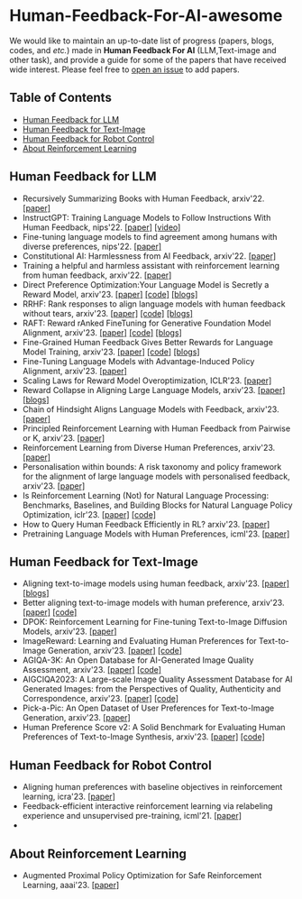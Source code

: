 # Human-Feedback-For-AI-awesome
We would like to maintain an up-to-date list of progress (papers, blogs, codes, and *etc.*) made in **Human Feedback For AI** (LLM,Text-image and other task), and provide a guide for some of the papers that have received wide interest.
Please feel free to [open an issue](Fhujinwu/Human-Feedback-For-LLM-awesome) to add papers.

## <a name="toc">Table of Contents</a>

- <a href="#human-feedback-LLM">Human Feedback for LLM</a>
- <a href="#human-feedback-Text-image">Human Feedback for Text-Image</a>
- <a href="#human-feedback-Robot-control">Human Feedback for Robot Control</a>
- <a href="#about-RL">About Reinforcement Learning</a>

## <a name="human-feedback-LLM">Human Feedback for LLM</a>
* Recursively Summarizing Books with Human Feedback, arxiv'22. [[paper]](https://arxiv.org/pdf/2109.10862.pdf)
* InstructGPT: Training Language Models to Follow Instructions With Human Feedback, nips'22. [[paper]](https://proceedings.neurips.cc/paper_files/paper/2022/file/b1efde53be364a73914f58805a001731-Paper-Conference.pdf) [[video]](https://www.bilibili.com/video/BV1hd4y187CR/)
* Fine-tuning language models to find agreement among humans with diverse preferences, nips'22. [[paper]](https://proceedings.neurips.cc/paper_files/paper/2022/file/f978c8f3b5f399cae464e85f72e28503-Paper-Conference.pdf)
* Constitutional AI: Harmlessness from AI Feedback, arxiv'22. [[paper]](https://arxiv.org/pdf/2212.08073.pdf)
* Training a helpful and harmless assistant with reinforcement learning from human feedback, arxiv'22. [[paper]](https://arxiv.org/pdf/2204.05862.pdf)
* Direct Preference Optimization:Your Language Model is Secretly a Reward Model, arxiv'23. [[paper]](https://arxiv.org/pdf/2305.18290.pdf) [[code]](https://github.com/eric-mitchell/direct-preference-optimization) [[blogs]](https://zhuanlan.zhihu.com/p/634705904)
* RRHF: Rank responses to align language models with human feedback without tears, arxiv'23. [[paper]](https://arxiv.org/pdf/2304.05302.pdf) [[code]](https://github.com/GanjinZero/RRHF) [[blogs]](https://mp.weixin.qq.com/s/MiToPmFuNXY9wJcKH7pZPw)
* RAFT: Reward rAnked FineTuning for Generative Foundation Model Alignment, arxiv'23. [[paper]](https://arxiv.org/pdf/2304.06767.pdf) [[code]](https://github.com/OptimalScale/LMFlow) [[blogs]](https://mp.weixin.qq.com/s/rhO0bE8CCQsQzsH3kdTbCA)
* Fine-Grained Human Feedback Gives Better Rewards for Language Model Training, arxiv'23. [[paper]](https://arxiv.org/pdf/2306.01693.pdf) [[code]](https://github.com/allenai/FineGrainedRLHF) [[blogs]](https://mp.weixin.qq.com/s/iqf6Tw2iyYNAUoAj3f1MNw)
* Fine-Tuning Language Models with Advantage-Induced Policy Alignment, arxiv'23. [[paper]](https://arxiv.org/pdf/2306.02231.pdf)
* Scaling Laws for Reward Model Overoptimization, ICLR'23. [[paper]](https://proceedings.mlr.press/v202/gao23h/gao23h.pdf)
* Reward Collapse in Aligning Large Language Models, arxiv'23. [[paper]](https://arxiv.org/pdf/2305.17608.pdf) [[blogs]](https://mp.weixin.qq.com/s/REqLcA9CMEM8M7DYZpuC-Q)
* Chain of Hindsight Aligns Language Models with Feedback, arxiv'23. [[paper]](https://arxiv.org/pdf/2302.02676.pdf)
* Principled Reinforcement Learning with Human Feedback from Pairwise or K, arxiv'23. [[paper]](https://arxiv.org/pdf/2301.11270.pdf)
* Reinforcement Learning from Diverse Human Preferences, arxiv'23. [[paper]](https://arxiv.org/pdf/2301.11774.pdf)
* Personalisation within bounds: A risk taxonomy and policy framework for the alignment of large language models with personalised feedback, arxiv'23. [[paper]](https://arxiv.org/pdf/2303.05453.pdf)
* Is Reinforcement Learning (Not) for Natural Language Processing: Benchmarks, Baselines, and Building Blocks for Natural Language Policy Optimization, iclr'23. [[paper]](https://arxiv.org/pdf/2210.01241.pdf) [[code]](https://github.com/allenai/RL4LMs)
* How to Query Human Feedback Efficiently in RL? arxiv'23. [[paper]](https://arxiv.org/pdf/2305.18505.pdf)
* Pretraining Language Models with Human Preferences, icml'23. [[paper]](https://proceedings.mlr.press/v202/korbak23a/korbak23a.pdf)

## <a name="human-feedback-Text-image">Human Feedback for Text-Image</a>
* Aligning text-to-image models using human feedback, arxiv'23. [[paper]](https://arxiv.org/pdf/2302.12192.pdf)  [[blogs]](https://mp.weixin.qq.com/s/FrqpybryiJ-ikO4ZVeISIg)
* Better aligning text-to-image models with human preference, arxiv'23. [[paper]](https://arxiv.org/pdf/2303.14420.pdf) [[code]](https://github.com/tgxs002/align_sd)
* DPOK: Reinforcement Learning for Fine-tuning Text-to-Image Diffusion Models, arxiv'23. [[paper]](https://arxiv.org/pdf/2305.16381.pdf)
* ImageReward: Learning and Evaluating Human Preferences for Text-to-Image Generation, arxiv'23. [[paper]](https://arxiv.org/pdf/2304.05977.pdf) [[code]](https://github.com/THUDM/ImageReward)
* AGIQA-3K: An Open Database for AI-Generated Image Quality Assessment, arxiv'23. [[paper]](https://arxiv.org/pdf/2306.04717.pdf) [[code]](https://github.com/lcysyzxdxc/AGIQA-3k-Database?utm_source=catalyzex.com)
* AIGCIQA2023: A Large-scale Image Quality Assessment Database for AI Generated Images: from the Perspectives of Quality, Authenticity and Correspondence, arxiv'23. [[paper]](https://arxiv.org/pdf/2307.00211.pdf) [[code]](https://github.com/wangjiarui153/AIGCIQA2023)
* Pick-a-Pic: An Open Dataset of User Preferences for Text-to-Image Generation, arxiv'23. [[paper]](https://arxiv.org/pdf/2305.01569.pdf)
* Human Preference Score v2: A Solid Benchmark for Evaluating Human Preferences of Text-to-Image Synthesis, arxiv'23. [[paper]](https://arxiv.org/pdf/2306.09341.pdf) [[code]](https://github.com/tgxs002/HPSv2)

## <a name="human-feedback-Robot-control">Human Feedback for Robot Control</a>
* Aligning human preferences with baseline objectives in reinforcement learning, icra'23. [[paper]](https://www.diva-portal.org/smash/get/diva2:1744884/FULLTEXT01.pdf)
* Feedback-efficient interactive reinforcement learning via relabeling experience and unsupervised pre-training, icml'21. [[paper]](https://proceedings.mlr.press/v139/lee21i.html)
* 

## <a name="about-RL">About Reinforcement Learning</a>
* Augmented Proximal Policy Optimization for Safe Reinforcement Learning, aaai'23. [[paper]](https://ojs.aaai.org/index.php/AAAI/article/view/25888)
